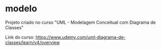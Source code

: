 # modelo
Projeto criado no curso "UML - Modelagem Conceitual com Diagrama de Classes"

Link do curso: https://www.udemy.com/uml-diagrama-de-classes/learn/v4/overview
